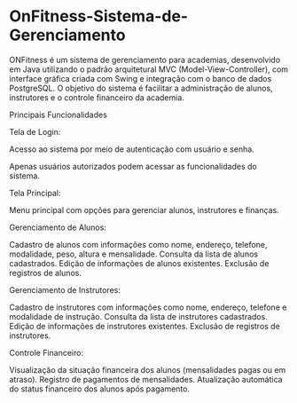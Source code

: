 # OnFitness-Sistema-de-Gerenciamento
ONFitness é um sistema de gerenciamento para academias, desenvolvido em Java utilizando o padrão arquitetural MVC (Model-View-Controller), com interface gráfica criada com Swing e integração com o banco de dados PostgreSQL. O objetivo do sistema é facilitar a administração de alunos, instrutores e o controle financeiro da academia.

Principais Funcionalidades

Tela de Login:

Acesso ao sistema por meio de autenticação com usuário e senha.

Apenas usuários autorizados podem acessar as funcionalidades do sistema.

Tela Principal:

Menu principal com opções para gerenciar alunos, instrutores e finanças.

Gerenciamento de Alunos:

Cadastro de alunos com informações como nome, endereço, telefone, modalidade, peso, altura e mensalidade.
Consulta da lista de alunos cadastrados.
Edição de informações de alunos existentes.
Exclusão de registros de alunos.

Gerenciamento de Instrutores:

Cadastro de instrutores com informações como nome, endereço, telefone e modalidade de instrução.
Consulta da lista de instrutores cadastrados.
Edição de informações de instrutores existentes.
Exclusão de registros de instrutores.

Controle Financeiro:

Visualização da situação financeira dos alunos (mensalidades pagas ou em atraso).
Registro de pagamentos de mensalidades.
Atualização automática do status financeiro dos alunos após pagamento.
